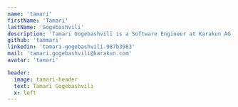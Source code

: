 ```yaml
---
name: 'tamari'
firstName: 'Tamari'
lastName: 'Gogebashvili'
description: 'Tamari Gogebashvili is a Software Engineer at Karakun AG. She lives in Switzerland and has 5+ years of experience in Java and various Front-End technologies. M.Sc. in Computer Science and Hackergarten enthusiast. Her areas of interest are Data processing, Analytics and Intellectual Systems.'
github: 'tammari'
linkedin: 'tamari-gogebashvili-987b3983'
mail: 'tamari.gogebashvili@karakun.com'
avatar: 'tamari'

header:
  image: tamari-header
  text: Tamari Gogebashvili
  x: left
---
```

